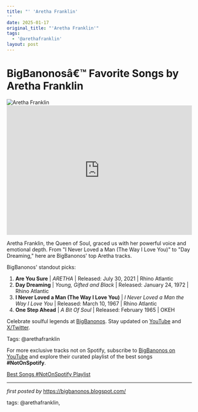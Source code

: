 ```yaml
---
title: "' 'Aretha Franklin'
'"
date: 2025-01-17
original_title: "'Aretha Franklin'"
tags:
  - '@arethafranklin'
layout: post
---
```

<!-- Title of the Post -->
<h1 >BigBanonosâ€™ Favorite Songs by Aretha Franklin</h1> <!-- Featured Image -->
<div > <img src="https://i.scdn.co/image/ab67616d0000b27346c31f64babcbfca6e061b6b" alt="Aretha Franklin">
</div> <!-- Spotify Embed -->
<div > <iframe src="https://open.spotify.com/embed/playlist/0rGGPhEQKr3MgCULWe2s2b?utm_source=generator" width="100%" height="352" frameBorder="0" allowfullscreen="" allow="autoplay; clipboard-write; encrypted-media; fullscreen; picture-in-picture" loading="lazy"></iframe>
</div> <!-- Introductory Text -->
<p >Aretha Franklin, the Queen of Soul, graced us with her powerful voice and emotional depth. From "I Never Loved a Man (The Way I Love You)" to "Day Dreaming," here are BigBanonos' top Aretha tracks.</p> <!-- Song Highlights -->
<div > <p>BigBanonos' standout picks:</p> <ol> <li><strong>Are You Sure</strong> | <em>ARETHA</em> | Released: July 30, 2021 | Rhino Atlantic</li> <li><strong>Day Dreaming</strong> | <em>Young, Gifted and Black</em> | Released: January 24, 1972 | Rhino Atlantic</li> <li><strong>I Never Loved a Man (The Way I Love You)</strong> | <em>I Never Loved a Man the Way I Love You</em> | Released: March 10, 1967 | Rhino Atlantic</li> <li><strong>One Step Ahead</strong> | <em>A Bit Of Soul</em> | Released: February 1965 | OKEH</li> </ol>
</div> <!-- Footer Links -->
<div > <p>Celebrate soulful legends at <a href="https://bigbanonos.blogspot.com/" target="_blank">BigBanonos</a>. Stay updated on <a href="https://www.youtube.com/@BigBanonos" target="_blank">YouTube</a> and <a href="https://x.com/bigbanonos" target="_blank">X/Twitter</a>.</p>
</div> <!-- Tags -->
<p >Tags: @arethafranklin</p>


<!--Subscribe and Playlist Links-->
<div>
    <p>For more exclusive tracks not on Spotify, subscribe to <a href="https://www.youtube.com/@BigBanonos" target="_blank">BigBanonos on YouTube</a> and explore their curated playlist of the best songs <strong>#NotOnSpotify</strong>.</p>
    <p><a href="https://www.youtube.com/playlist?list=PLtuNtuTatqI0kFahUCbtbfenC_ET5O_tr" target="_blank">Best Songs #NotOnSpotify Playlist<br /></a></p></div>

<hr />

<p><em>first posted by</em> <a href="https://bigbanonos.blogspot.com/" rel="noopener" target="_new">https://bigbanonos.blogspot.com/</a></p>

<p>tags: @arethafranklin,</p>
